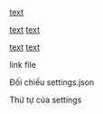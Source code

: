 [text](contents/tools/_all.py)

[text](contents/tools/extensions.py)
[text](.vscode/extensions.json)




[text](input/shortcuts/keybindings.json)
[text](contents/tools/keybindings.py)




<!--  -->

link file

Đối chiếu settings.json

Thứ tự của settings
